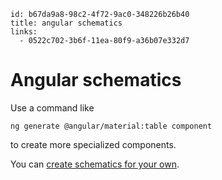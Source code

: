 ```
id: b67da9a8-98c2-4f72-9ac0-348226b26b40
title: angular schematics
links:
  - 0522c702-3b6f-11ea-80f9-a36b07e332d7
```

# Angular schematics

Use a command like

```
ng generate @angular/material:table component
```

to create more specialized components.

You can [create schematics for your own][1].

[1]: https://angular.io/guide/schematics-authoring
